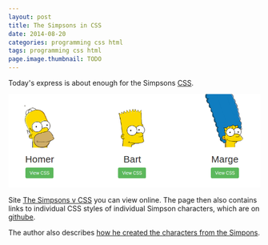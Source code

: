 ```yaml
---
layout: post
title: The Simpsons in CSS
date: 2014-08-20
categories: programming css html
tags: programming css html
page.image.thumbnail: TODO
---
```


Today's express is about enough for the Simpsons [CSS](http://www.jakpsatweb.cz/css/). 

![The Simpsons in css](/assets/icode/simpsons.png)

Site [The Simpsons v CSS](http://pattle.github.io/simpsons-in-css/) you can view online. 
The page then also contains links to individual CSS styles of individual Simpson characters,
which are on [githube](https://github.com/pattle/simpsons-in-css).

The author also describes [how he created the characters from the Simpons](http://www.chrispattle.com/blog/simpsons-in-css/).

